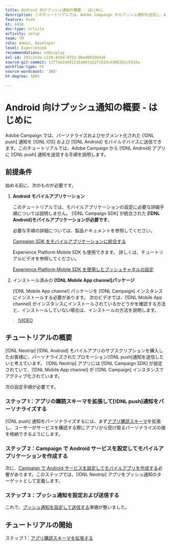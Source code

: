 ```yaml
---
title: Android 向けプッシュ通知の概要 - はじめに
description: このチュートリアルでは、Adobe Campaign からプッシュ通知を送信し、Android アプリでこれらの通知を受信する手順について説明します。
feature: Push
kt: 6438
doc-type: article
activity: setup
team: TM
role: Admin, Developer
level: Experienced
recommendations: noDisplay
exl-id: 291c2e3a-c126-439d-9753-06a4091bbda0
source-git-commit: 13f7ab2dd41216a603a22f181dc4d06302c5918a
workflow-type: ht
source-wordcount: '365'
ht-degree: 100%

---
```


# Android 向けプッシュ通知の概要 - はじめに

Adobe Campaign では、パーソナライズおよびセグメント化された [!DNL push] 通知を [!DNL iOS] および [!DNL Android] モバイルデバイスに送信できます。このチュートリアルでは、Adobe Campaign から [!DNL Android] アプリに [!DNL push] 通知を送信する手順を説明します。

## 前提条件

始める前に、次のものが必要です。

1) **Android モバイルアプリケーション**

   このチュートリアルでは、モバイルアプリケーションの設定に必要な詳細手順については説明しません。 [!DNL Campaign SDK] が統合された **[!DNL Android]モバイルアプリケーションが必要です**。

   必要な手順の詳細については、製品ドキュメントを参照してください。

   [Campaign SDK をモバイルアプリケーションに統合する](https://experienceleague.adobe.com/docs/campaign-classic/using/sending-messages/sending-push-notifications/integrating-campaign-sdk-into-the-mobile-application.html?lang=ja)

   Experience Platform Mobile SDK も使用できます。 詳しくは、チュートリアルビデオを参照してください。

   [Experience Platform Mobile SDK を使用したプッシュチャネルの設定](https://experienceleague.adobe.com/docs/campaign-classic-learn/tutorials/sending-messages/push-channel/configure-push-using-aep-mobile-sdk.html?lang=ja)

2) インストール済みの **[!DNL Mobile App channel]パッケージ**

   [!DNL Mobile App channel] パッケージを [!DNL Campaign] インスタンスにインストールする必要があります。 次のビデオでは、[!DNL Mobile App channel] がインスタンスにインストールされているかどうかを確認する方法と、インストールしていない場合は、インストールの方法を説明します。

>[!VIDEO](https://video.tv.adobe.com/v/326544?quality=12&learn=on)

## チュートリアルの概要

[!DNL Neotrip] [!DNL Android] モバイルアプリのサブスクリプションを購入したお客様に、パーソナライズされたプロモーション[!DNL push]通知を送信したいと考えています。 [!DNL Neotrip] アプリには [!DNL Campaign SDK] が設定されていて、[!DNL Mobile App channel] が [!DNL Campaign] インスタンスでアクティブ化されています。

次の設定手順が必要です。

### ステップ 1：アプリの購読スキーマを拡張して[!DNL push]通知をパーソナライズする

[!DNL push] 通知をパーソナライズするには、まず[アプリ購読スキーマ](/help/tutorial-getting-started-with-push-notifications-for-android/extending-the-app-subscription-schema.md)を拡張し、ユーザーがサービスを購読する際にアプリから受け取るパーソナライズの値を格納できるようにします。

### ステップ 2：Campaign で Android サービスを設定してモバイルアプリケーションを作成する

次に、[Campaign で Android サービスを設定してモバイルアプリを作成する](/help/tutorial-getting-started-with-push-notifications-for-android/configuring-an-android-service-in-campaign.md)必要があります。このステップでは、[!DNL Neotrip] アプリをプッシュ通知のターゲットとして定義します。

### ステップ 3：プッシュ通知を設定および送信する

これで、[プッシュ通知を設定して送信する](/help/tutorial-getting-started-with-push-notifications-for-android/configuring-and-sending-push-notifications.md)準備が整いました。

## チュートリアルの開始

ステップ 1：[アプリ購読スキーマを拡張する](/help/tutorial-getting-started-with-push-notifications-for-android/extending-the-app-subscription-schema.md)
